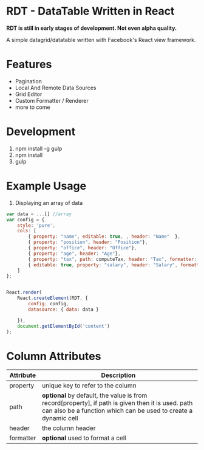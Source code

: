 RDT - DataTable Written in React
==============================

**RDT is still in early stages of development. Not even alpha quality.**

A simple datagrid/datatable written with Facebook's React view framework.

Features
=========
* Pagination
* Local And Remote Data Sources
* Grid Editor
* Custom Formatter / Renderer
* more to come

Development
==============

1. npm install -g gulp
2. npm install
3. gulp

Example Usage
==============


1. Displaying an array of data
```javascript
var data = ...[] //array
var config = {
    style: 'pure',
    cols: [
        { property: "name", editable: true, , header: "Name"  },
        { property: "position", header: "Position"},
        { property: "office", header: "Office"},
        { property: "age", header: "Age"},
        { property: "tax", path: computeTax, header: "Tax", formatter: numberFormatter},
        { editable: true, property: "salary", header: "Salary", formatter: numberFormatter }
    ]
};


React.render(
    React.createElement(RDT, {
        config: config,
        datasource: { data: data }

    }),
    document.getElementById('content')
);

```

Column Attributes
==================
|Attribute      | Description |
| ------------- |-------------|
| property      | unique key to refer to the column |
| path      | **optional** by default, the value is from record[property], if path is given then it is used. path can also be a function which can be used to create a dynamic cell      |
| header | the column header      |
| formatter | **optional** used to format a cell      |

